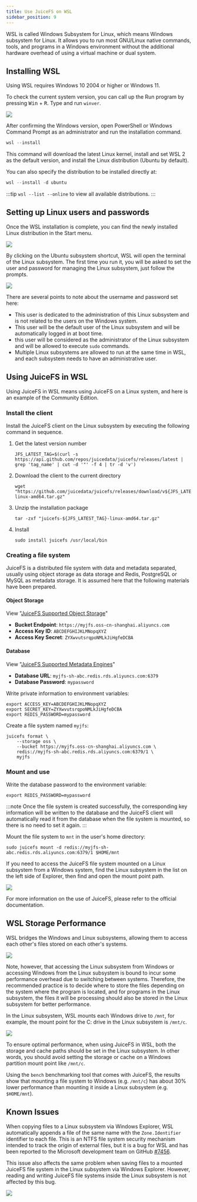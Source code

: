 ```yaml
---
title: Use JuiceFS on WSL
sidebar_position: 9
---
```


WSL is called Windows Subsystem for Linux, which means Windows subsystem for Linux. It allows you to run most GNU/Linux native commands, tools, and programs in a Windows environment without the additional hardware overhead of using a virtual machine or dual system.

## Installing WSL

Using WSL requires Windows 10 2004 or higher or Windows 11.

To check the current system version, you can call up the Run program by pressing <kbd>Win</kbd> + <kbd>R</kbd>. Type and run `winver`.

![](../images/wsl/winver-en.png)

After confirming the Windows version, open PowerShell or Windows Command Prompt as an administrator and run the installation command.

```powershell
wsl --install
```

This command will download the latest Linux kernel, install and set WSL 2 as the default version, and install the Linux distribution (Ubuntu by default).

You can also specify the distribution to be installed directly at:

```powershell
wsl --install -d ubuntu
```

:::tip
`wsl --list --online` to view all available distributions.
:::

## Setting up Linux users and passwords

Once the WSL installation is complete, you can find the newly installed Linux distribution in the Start menu.

![](../images/wsl/startmenu-en.png)

By clicking on the Ubuntu subsystem shortcut, WSL will open the terminal of the Linux subsystem. The first time you run it, you will be asked to set the user and password for managing the Linux subsystem, just follow the prompts.

![](../images/wsl/init.png)

There are several points to note about the username and password set here:

- This user is dedicated to the administration of this Linux subsystem and is not related to the users on the Windows system.
- This user will be the default user of the Linux subsystem and will be automatically logged in at boot time.
- this user will be considered as the administrator of the Linux subsystem and will be allowed to execute `sudo` commands.
- Multiple Linux subsystems are allowed to run at the same time in WSL, and each subsystem needs to have an administrative user.

## Using JuiceFS in WSL

Using JuiceFS in WSL means using JuiceFS on a Linux system, and here is an example of the Community Edition.

### Install the client

Install the JuiceFS client on the Linux subsystem by executing the following command in sequence.

1. Get the latest version number

   ```shell
   JFS_LATEST_TAG=$(curl -s https://api.github.com/repos/juicedata/juicefs/releases/latest | grep 'tag_name' | cut -d '"' -f 4 | tr -d 'v')
   ```

2. Download the client to the current directory

   ```shell
   wget "https://github.com/juicedata/juicefs/releases/download/v${JFS_LATEST_TAG}/juicefs-${JFS_LATEST_TAG}-linux-amd64.tar.gz"
   ```

3. Unzip the installation package

   ```shell
   tar -zxf "juicefs-${JFS_LATEST_TAG}-linux-amd64.tar.gz"
   ```

4. Install

   ```shell
   sudo install juicefs /usr/local/bin
   ```

### Creating a file system

JuiceFS is a distributed file system with data and metadata separated, usually using object storage as data storage and Redis, PostgreSQL or MySQL as metadata storage. It is assumed here that the following materials have been prepared.

#### Object Storage

View "[JuiceFS Supported Object Storage](../guide/how_to_set_up_object_storage.md)"

- **Bucket Endpoint**: `https://myjfs.oss-cn-shanghai.aliyuncs.com`
- **Access Key ID**: `ABCDEFGHIJKLMNopqXYZ`
- **Access Key Secret**: `ZYXwvutsrqpoNMLkJiHgfeDCBA`

#### Database

View "[JuiceFS Supported Metadata Engines](../guide/how_to_set_up_metadata_engine.md)"

- **Database URL**: `myjfs-sh-abc.redis.rds.aliyuncs.com:6379`
- **Database Password**: `mypassword`

Write private information to environment variables:

```shell
export ACCESS_KEY=ABCDEFGHIJKLMNopqXYZ
export SECRET_KEY=ZYXwvutsrqpoNMLkJiHgfeDCBA
export REDIS_PASSWORD=mypassword
```

Create a file system named `myjfs`:

```shell
juicefs format \
    --storage oss \
    --bucket https://myjfs.oss-cn-shanghai.aliyuncs.com \
    redis://myjfs-sh-abc.redis.rds.aliyuncs.com:6379/1 \
    myjfs
```

### Mount and use

Write the database password to the environment variable:

```shell
export REDIS_PASSWORD=mypassword
```

:::note
Once the file system is created successfully, the corresponding key information will be written to the database and the JuiceFS client will automatically read it from the database when the file system is mounted, so there is no need to set it again.
:::

Mount the file system to `mnt` in the user's home directory:

```shell
sudo juicefs mount -d redis://myjfs-sh-abc.redis.rds.aliyuncs.com:6379/1 $HOME/mnt
```

If you need to access the JuiceFS file system mounted on a Linux subsystem from a Windows system, find the Linux subsystem in the list on the left side of Explorer, then find and open the mount point path.

![](../images/wsl/access-jfs-from-win-en.png)

For more information on the use of JuiceFS, please refer to the official documentation.

## WSL Storage Performance

WSL bridges the Windows and Linux subsystems, allowing them to access each other's files stored on each other's systems.

![](../images/wsl/windows-to-linux-en.png)

Note, however, that accessing the Linux subsystem from Windows or accessing Windows from the Linux subsystem is bound to incur some performance overhead due to switching between systems. Therefore, the recommended practice is to decide where to store the files depending on the system where the program is located, and for programs in the Linux subsystem, the files it will be processing should also be stored in the Linux subsystem for better performance.

In the Linux subsystem, WSL mounts each Windows drive to `/mnt`, for example, the mount point for the C: drive in the Linux subsystem is `/mnt/c`.

![](../images/wsl/mount-point.png)

To ensure optimal performance, when using JuiceFS in WSL, both the storage and cache paths should be set in the Linux subsystem. In other words, you should avoid setting the storage or cache on a Windows partition mount point like `/mnt/c`.

Using the `bench` benchmarking tool that comes with JuiceFS, the results show that mounting a file system to Windows (e.g. `/mnt/c`) has about 30% lower performance than mounting it inside a Linux subsystem (e.g. `$HOME/mnt`).

## Known Issues

When copying files to a Linux subsystem via Windows Explorer, WSL automatically appends a file of the same name with the `Zone.Identifier` identifier to each file. This is an NTFS file system security mechanism intended to track the origin of external files, but it is a bug for WSL and has been reported to the Microsoft development team on GitHub [#7456](https://github.com/microsoft/WSL/issues/7456).

This issue also affects the same problem when saving files to a mounted JuiceFS file system in the Linux subsystem via Windows Explorer. However, reading and writing JuiceFS file systems inside the Linux subsystem is not affected by this bug.

![](../images/wsl/zone-identifier-en.png)
